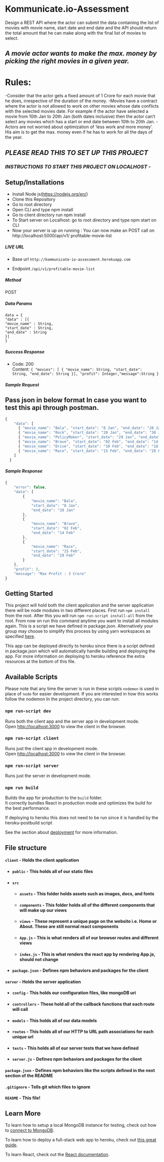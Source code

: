 # Kommunicate.io-Assessment

Design a REST API where the actor can submit the data containing the list of movies with movie name, start date and end date and the API should return the total amount that he can make along with the final list of movies to select.

## _**A movie actor wants to make the max. money by picking the right movies in a given year.**_

# Rules:

-Consider that the actor gets a fixed amount of 1 Crore for each movie that he does, irrespective of
the duration of the money.
-Movies have a contract where the actor is not allowed to work on other movies whose date conflicts with the selected movies date. For example if the actor have selected a movie from 10th Jan to 20th Jan (both dates inclusive) then the actor can’t select any movies which has a start or end date between 10th to 20th Jan.
-Actors are not worried about optimization of ‘less work and more money’. His aim is to get the max. money even if he has to work for all the days of the year.

## _**PLEASE READ THIS TO SET UP THIS PROJECT**_

### _**INSTRUCTIONS TO START THIS PROJECT ON LOCALHOST**_ -

## Setup/Installations

- Install Node js(https://nodejs.org/en/)
- Clone this Repository
- Go to root directory
- Open CLI and type npm install
- Go to client directory run npm install
- To Start server on Localhost: go to root directory and type npm start on CLI
- Now your server is up on running : You can now make an POST call on http://localhost:5000/api/v1/ profitable-movie-list

##### LIVE URL

- Base url
  `http://kommunicate-io-assessment.herokuapp.com`

* Endpoint
  `/api/v1/profitable-movie-list`

##### Method

POST

##### Data Params

    data = {
    "data" : [{
    "movie_name" : String,
    "start_date" : String,
    "end_date" : String
    }]
    }

##### Success Response

- Code: 200  
  Content:
  `{ "movies": [ { "movie_name": String, "start_date": String, "end_date": String }], "profit": Integer,"message":String }`

##### Sample Request

## Pass json in below format In case you want to test this api through postman.

```javascript
{
    "data": [
      { "movie_name": "Bala", "start_date": "8 Jan", "end_date": "28 Jan" },
      { "movie_name": "Rock", "start_date": "20 Jan", "end_date": "30 Jan" },
      { "movie_name": "PolicyMaker", "start_date": "29 Jan", "end_date": "16 Feb" },
      { "movie_name": "Brave", "start_date": "02 Feb", "end_date": "14 Feb" },
      { "movie_name": "Drive", "start_date": "10 Feb", "end_date": "18 Feb" },
      { "movie_name": "Race", "start_date": "15 Feb", "end_date": "28 Feb" }
    ]
  }


```

##### Sample Response

```javascript
{
    "error": false,
    "data": [
        {
            "movie_name": "Bala",
            "start_date": "8 Jan",
            "end_date": "28 Jan"
        },
        {
            "movie_name": "Brave",
            "start_date": "02 Feb",
            "end_date": "14 Feb"
        },
        {
            "movie_name": "Race",
            "start_date": "15 Feb",
            "end_date": "28 Feb"
        }
    ],
    "profit": 3,
    "message": "Max Profit : 3 Crore"
}
```

## Getting Started

This project will hold both the client application and the server application there will be node modules in two different places. First run `npm install` from the root. After this you will run `npm run-script install-all` from the root. From now on run this command anytime you want to install all modules again. This is a script we have defined in package.json. Alternatively your group may choose to simplify this process by using yarn workspaces as specified [here](https://yarnpkg.com/lang/en/docs/workspaces/).

This app can be deployed directly to heroku since there is a script defined in package.json which will automatically handle building and deploying the app. For more information on deploying to heroku reference the extra resources at the bottom of this file.

## Available Scripts

Please note that any time the server is run in these scripts `nodemon` is used in place of `node` for easier development. If you are interested in how this works follow the nodemon In the project directory, you can run:

### `npm run-script dev`

Runs both the client app and the server app in development mode.<br>
Open [http://localhost:3000](http://localhost:3000) to view the client in the browser.

### `npm run-script client`

Runs just the client app in development mode.<br>
Open [http://localhost:3000](http://localhost:3000) to view the client in the browser.

### `npm run-script server`

Runs just the server in development mode.<br>

### `npm run build`

Builds the app for production to the `build` folder.<br>
It correctly bundles React in production mode and optimizes the build for the best performance.

If deploying to heroku this does not need to be run since it is handled by the heroku-postbuild script<br>

See the section about [deployment](https://facebook.github.io/create-react-app/docs/deployment) for more information.

## File structure

#### `client` - Holds the client application

- #### `public` - This holds all of our static files
- #### `src`
  - #### `assets` - This folder holds assets such as images, docs, and fonts
  - #### `components` - This folder holds all of the different components that will make up our views
  - #### `views` - These represent a unique page on the website i.e. Home or About. These are still normal react components
  - #### `App.js` - This is what renders all of our browser routes and different views
  - #### `index.js` - This is what renders the react app by rendering App.js, should not change
- #### `package.json` - Defines npm behaviors and packages for the client

#### `server` - Holds the server application

- #### `config` - This holds our configuration files, like mongoDB uri
- #### `controllers` - These hold all of the callback functions that each route will call
- #### `models` - This holds all of our data models
- #### `routes` - This holds all of our HTTP to URL path associations for each unique url
- #### `tests` - This holds all of our server tests that we have defined
- #### `server.js` - Defines npm behaviors and packages for the client

#### `package.json` - Defines npm behaviors like the scripts defined in the next section of the README

#### `.gitignore` - Tells git which files to ignore

#### `README` - This file!

## Learn More

To learn how to setup a local MongoDB instance for testing, check out how to [connect to MongoDB](https://docs.mongodb.com/guides/server/drivers/).

To learn how to deploy a full-stack web app to heroku, check out [this great guide](https://daveceddia.com/deploy-react-express-app-heroku/).

To learn React, check out the [React documentation](https://reactjs.org/).
